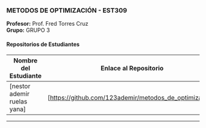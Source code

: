 
### METODOS DE OPTIMIZACIÓN - EST309
**Profesor:** Prof. Fred Torres Cruz  
**Grupo:** GRUPO 3

#### Repositorios de Estudiantes
| Nombre del Estudiante | Enlace al Repositorio |
|--------------|-----------------|
| [nestor ademir ruelas yana] | [https://github.com/123ademir/metodos_de_optimizacion] |

---
